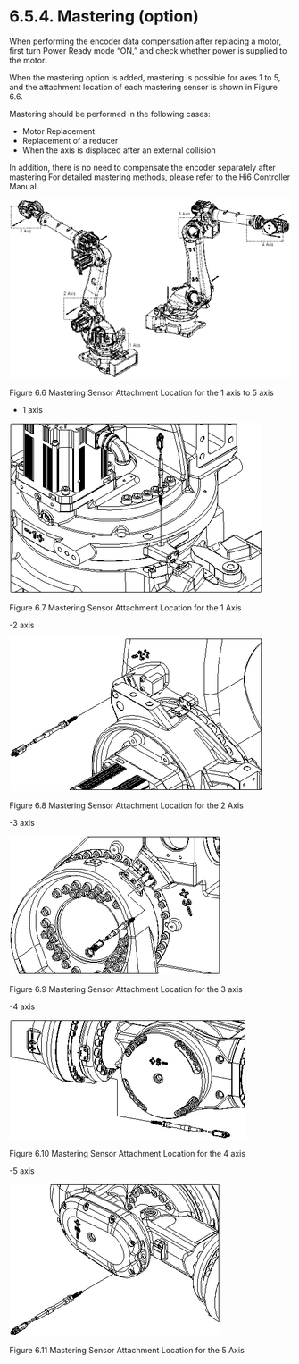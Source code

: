 ﻿# 6.5.4. Mastering (option)

When performing the encoder data compensation after replacing a motor, first turn Power Ready mode “ON,” and check whether power is supplied to the motor.

When the mastering option is added, mastering is possible for axes 1 to 5, and the attachment location of each mastering sensor is shown in Figure 6.6.

Mastering should be performed in the following cases:

*	Motor Replacement
*	Replacement of a reducer
*	When the axis is displaced after an external collision

In addition, there is no need to compensate the encoder separately after mastering
For detailed mastering methods, please refer to the Hi6 Controller Manual.



![](../../_assets/그림_6.6_1-5축_마스터링_센서부착위치.png)

Figure 6.6 Mastering Sensor Attachment Location for the 1 axis to 5 axis

- 1 axis

![](../../_assets/그림_6.7_1축_마스터링_센서부착위치.png)

Figure 6.7 Mastering Sensor Attachment Location for the 1 Axis

-2 axis

![](../../_assets/그림_6.8_2축_마스터링_센서부착위치.png)

Figure 6.8 Mastering Sensor Attachment Location for the 2 Axis

-3 axis

![](../../_assets/그림_6.9_3축_마스터링_센서부착위치.png)

Figure 6.9 Mastering Sensor Attachment Location for the 3 axis

-4 axis

![](../../_assets/그림_6.10_4축_마스터링_센서부착위치.png)

Figure 6.10 Mastering Sensor Attachment Location for the 4 axis

-5 axis

![](../../_assets/그림_6.11_5축_마스터링_센서부착위치.png)

Figure 6.11 Mastering Sensor Attachment Location for the 5 Axis